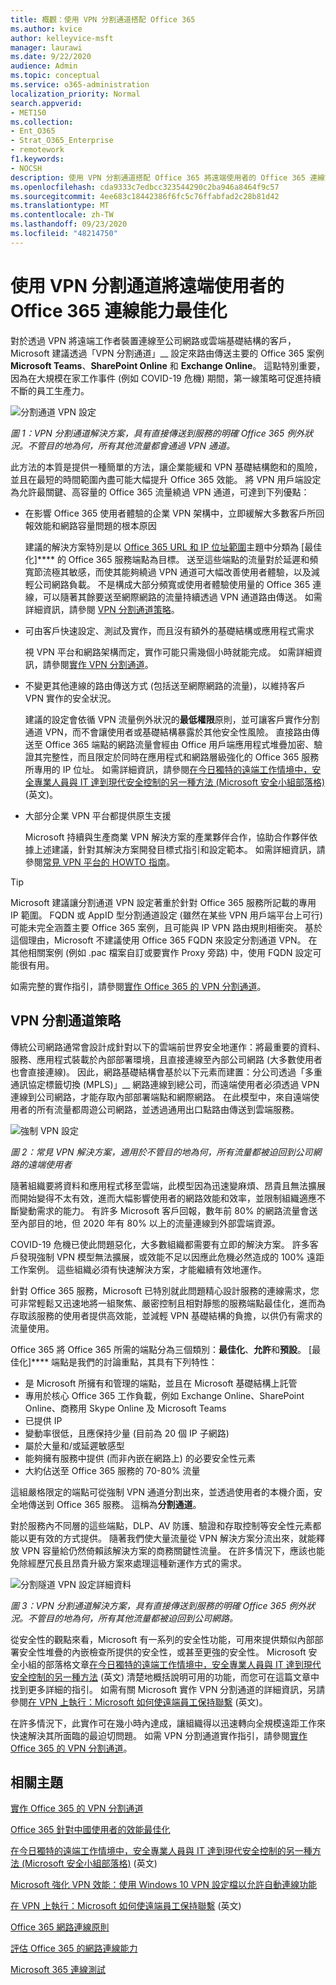 ```yaml
---
title: 概觀：使用 VPN 分割通道搭配 Office 365
ms.author: kvice
author: kelleyvice-msft
manager: laurawi
ms.date: 9/22/2020
audience: Admin
ms.topic: conceptual
ms.service: o365-administration
localization_priority: Normal
search.appverid:
- MET150
ms.collection:
- Ent_O365
- Strat_O365_Enterprise
- remotework
f1.keywords:
- NOCSH
description: 使用 VPN 分割通道搭配 Office 365 將遠端使用者的 Office 365 連線能力最佳化的指引。
ms.openlocfilehash: cda9333c7edbcc323544290c2ba946a8464f9c57
ms.sourcegitcommit: 4ee683c18442386f6fc5c76ffabfad2c28b81d42
ms.translationtype: MT
ms.contentlocale: zh-TW
ms.lasthandoff: 09/23/2020
ms.locfileid: "48214750"
---
```

# <a name="optimize-office-365-connectivity-for-remote-users-using-vpn-split-tunneling"></a>使用 VPN 分割通道將遠端使用者的 Office 365 連線能力最佳化
<!---
>[!NOTE]
>This topic is part of a set of topics that address Office 365 optimization for remote users.
>- For VPN split tunnel implementation guidance, see [Implementing VPN split tunneling for Office 365](microsoft-365-vpn-implement-split-tunnel.md).
>- For information about optimizing Office 365 worldwide tenant performance for users in China, see [Office 365 performance optimization for China users](microsoft-365-networking-china.md).
-->

對於透過 VPN 將遠端工作者裝置連線至公司網路或雲端基礎結構的客戶，Microsoft 建議透過「VPN 分割通道」__ 設定來路由傳送主要的 Office 365 案例 **Microsoft Teams**、**SharePoint Online** 和 **Exchange Online**。 這點特別重要，因為在大規模在家工作事件 (例如 COVID-19 危機) 期間，第一線策略可促進持續不斷的員工生產力。

![分割通道 VPN 設定](../media/vpn-split-tunneling/vpn-model-2.png)

_圖 1：VPN 分割通道解決方案，具有直接傳送到服務的明確 Office 365 例外狀況。不管目的地為何，所有其他流量都會通過 VPN 通道。_

此方法的本質是提供一種簡單的方法，讓企業能緩和 VPN 基礎結構飽和的風險，並且在最短的時間範圍內盡可能大幅提升 Office 365 效能。 將 VPN 用戶端設定為允許最關鍵、高容量的 Office 365 流量繞過 VPN 通道，可達到下列優點：

- 在影響 Office 365 使用者體驗的企業 VPN 架構中，立即緩解大多數客戶所回報效能和網路容量問題的根本原因
  
  建議的解決方案特別是以 [Office 365 URL 和 IP 位址範圍](https://aka.ms/o365ips)主題中分類為 [最佳化]**** 的 Office 365 服務端點為目標。 送至這些端點的流量對於延遲和頻寬節流極其敏感，而使其能夠繞過 VPN 通道可大幅改善使用者體驗，以及減輕公司網路負載。 不是構成大部分頻寬或使用者體驗使用量的 Office 365 連線，可以隨著其餘要送至網際網路的流量持續透過 VPN 通道路由傳送。 如需詳細資訊，請參閱 [VPN 分割通道策略](#the-vpn-split-tunnel-strategy)。

- 可由客戶快速設定、測試及實作，而且沒有額外的基礎結構或應用程式需求

  視 VPN 平台和網路架構而定，實作可能只需幾個小時就能完成。 如需詳細資訊，請參閱[實作 VPN 分割通道](microsoft-365-vpn-implement-split-tunnel.md#implement-vpn-split-tunneling)。

- 不變更其他連線的路由傳送方式 (包括送至網際網路的流量)，以維持客戶 VPN 實作的安全狀況。

  建議的設定會依循 VPN 流量例外狀況的**最低權限**原則，並可讓客戶實作分割通道 VPN，而不會讓使用者或基礎結構暴露於其他安全性風險。 直接路由傳送至 Office 365 端點的網路流量會經由 Office 用戶端應用程式堆疊加密、驗證其完整性，而且限定於同時在應用程式和網路層級強化的 Office 365 服務所專用的 IP 位址。 如需詳細資訊，請參閱[在今日獨特的遠端工作情境中，安全專業人員與 IT 達到現代安全控制的另一種方法 (Microsoft 安全小組部落格)](https://www.microsoft.com/security/blog/2020/03/26/alternative-security-professionals-it-achieve-modern-security-controls-todays-unique-remote-work-scenarios/) (英文)。

- 大部分企業 VPN 平台都提供原生支援

  Microsoft 持續與生產商業 VPN 解決方案的產業夥伴合作，協助合作夥伴依據上述建議，針對其解決方案開發目標式指引和設定範本。 如需詳細資訊，請參閱[常見 VPN 平台的 HOWTO 指南](microsoft-365-vpn-implement-split-tunnel.md#howto-guides-for-common-vpn-platforms)。

>[!TIP]
>Microsoft 建議讓分割通道 VPN 設定著重於針對 Office 365 服務所記載的專用 IP 範圍。 FQDN 或 AppID 型分割通道設定 (雖然在某些 VPN 用戶端平台上可行) 可能未完全涵蓋主要 Office 365 案例，且可能與 IP VPN 路由規則相衝突。 基於這個理由，Microsoft 不建議使用 Office 365 FQDN 來設定分割通道 VPN。 在其他相關案例 (例如 .pac 檔案自訂或要實作 Proxy 旁路) 中，使用 FQDN 設定可能很有用。

如需完整的實作指引，請參閱[實作 Office 365 的 VPN 分割通道](microsoft-365-vpn-implement-split-tunnel.md)。

## <a name="the-vpn-split-tunnel-strategy"></a>VPN 分割通道策略

傳統公司網路通常會設計成針對以下的雲端前世界安全地運作：將最重要的資料、服務、應用程式裝載於內部部署環境，且直接連線至內部公司網路 (大多數使用者也會直接連線)。 因此，網路基礎結構會基於以下元素而建置：分公司透過「多重通訊協定標籤切換 (MPLS)」__ 網路連線到總公司，而遠端使用者必須透過 VPN 連線到公司網路，才能存取內部部署端點和網際網路。 在此模型中，來自遠端使用者的所有流量都周遊公司網路，並透過通用出口點路由傳送到雲端服務。

![強制 VPN 設定](../media/vpn-split-tunneling/vpn-model-1.png)

_圖 2：常見 VPN 解決方案，適用於不管目的地為何，所有流量都被迫回到公司網路的遠端使用者_

隨著組織要將資料和應用程式移至雲端，此模型因為迅速變麻煩、昂貴且無法擴展而開始變得不太有效，進而大幅影響使用者的網路效能和效率，並限制組織適應不斷變動需求的能力。 有許多 Microsoft 客戶回報，數年前 80% 的網路流量會送至內部目的地，但 2020 年有 80% 以上的流量連線到外部雲端資源。

COVID-19 危機已使此問題惡化，大多數組織都需要有立即的解決方案。 許多客戶發現強制 VPN 模型無法擴展，或效能不足以因應此危機必然造成的 100% 遠距工作案例。 這些組織必須有快速解決方案，才能繼續有效地運作。

針對 Office 365 服務，Microsoft 已特別就此問題精心設計服務的連線需求，您可非常輕鬆又迅速地將一組聚焦、嚴密控制且相對靜態的服務端點最佳化，進而為存取該服務的使用者提供高效能，並減輕 VPN 基礎結構的負擔，以供仍有需求的流量使用。

Office 365 將 Office 365 所需的端點分為三個類別：**最佳化**、**允許**和**預設**。 [最佳化]**** 端點是我們的討論重點，其具有下列特性：

- 是 Microsoft 所擁有和管理的端點，並且在 Microsoft 基礎結構上託管
- 專用於核心 Office 365 工作負載，例如 Exchange Online、SharePoint Online、商務用 Skype Online 及 Microsoft Teams
- 已提供 IP
- 變動率很低，且應保持少量 (目前為 20 個 IP 子網路)
- 屬於大量和/或延遲敏感型
- 能夠擁有服務中提供 (而非內嵌在網路上) 的必要安全性元素
- 大約佔送至 Office 365 服務的 70-80% 流量

這組嚴格限定的端點可從強制 VPN 通道分割出來，並透過使用者的本機介面，安全地傳送到 Office 365 服務。 這稱為**分割通道**。

對於服務內不同層的這些端點，DLP、AV 防護、驗證和存取控制等安全性元素都能以更有效的方式提供。 隨著我們使大量流量從 VPN 解決方案分流出來，就能釋放 VPN 容量給仍然倚賴該解決方案的商務關鍵性流量。 在許多情況下，應該也能免除經歷冗長且昂貴升級方案來處理這種新運作方式的需求。

![分割隧道 VPN 設定詳細資料](../media/vpn-split-tunneling/vpn-split-tunnel-example.png)

_圖 3：VPN 分割通道解決方案，具有直接傳送到服務的明確 Office 365 例外狀況。不管目的地為何，所有其他流量都被迫回到公司網路。_

從安全性的觀點來看，Microsoft 有一系列的安全性功能，可用來提供類似內部部署安全性堆疊的內嵌檢查所提供的安全性，或甚至更強的安全性。 Microsoft 安全小組的部落格文章[在今日獨特的遠端工作情境中，安全專業人員與 IT 達到現代安全控制的另一種方法](https://www.microsoft.com/security/blog/2020/03/26/alternative-security-professionals-it-achieve-modern-security-controls-todays-unique-remote-work-scenarios/) (英文) 清楚地概括說明可用的功能，而您可在這篇文章中找到更多詳細的指引。 如需有關 Microsoft 實作 VPN 分割通道的詳細資訊，另請參閱[在 VPN 上執行：Microsoft 如何使遠端員工保持聯繫](https://www.microsoft.com/itshowcase/blog/running-on-vpn-how-microsoft-is-keeping-its-remote-workforce-connected/?elevate-lv) (英文)。

在許多情況下，此實作可在幾小時內達成，讓組織得以迅速轉向全規模遠距工作來快速解決其所面臨的最迫切問題。 如需 VPN 分割通道實作指引，請參閱[實作 Office 365 的 VPN 分割通道](microsoft-365-vpn-implement-split-tunnel.md)。

## <a name="related-topics"></a>相關主題

[實作 Office 365 的 VPN 分割通道](microsoft-365-vpn-implement-split-tunnel.md)

[Office 365 針對中國使用者的效能最佳化](microsoft-365-networking-china.md)

[在今日獨特的遠端工作情境中，安全專業人員與 IT 達到現代安全控制的另一種方法 (Microsoft 安全小組部落格)](https://www.microsoft.com/security/blog/2020/03/26/alternative-security-professionals-it-achieve-modern-security-controls-todays-unique-remote-work-scenarios/) (英文)

[Microsoft 強化 VPN 效能：使用 Windows 10 VPN 設定檔以允許自動連線功能](https://www.microsoft.com/itshowcase/enhancing-remote-access-in-windows-10-with-an-automatic-vpn-profile)

[在 VPN 上執行：Microsoft 如何使遠端員工保持聯繫](https://www.microsoft.com/itshowcase/blog/running-on-vpn-how-microsoft-is-keeping-its-remote-workforce-connected/?elevate-lv) (英文)

[Office 365 網路連線原則](microsoft-365-network-connectivity-principles.md)

[評估 Office 365 的網路連線能力](assessing-network-connectivity.md)

[Microsoft 365 連線測試](https://aka.ms/netonboard)
